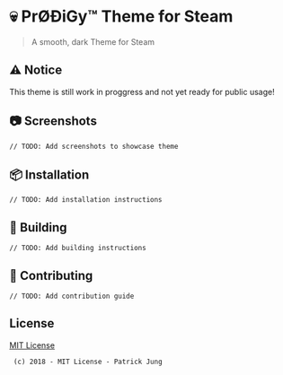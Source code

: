 # :skull: PrØÐiGy™ Theme for Steam

> A smooth, dark Theme for Steam

## :warning: Notice

This theme is still work in proggress and not yet ready for public usage!

## :camera: Screenshots

`// TODO: Add screenshots to showcase theme`

## :package: Installation

`// TODO: Add installation instructions`

## :construction: Building

`// TODO: Add building instructions`

## :bug: Contributing

`// TODO: Add contribution guide`

## License

[MIT License](./LICENSE)

```
 (c) 2018 - MIT License - Patrick Jung
```

